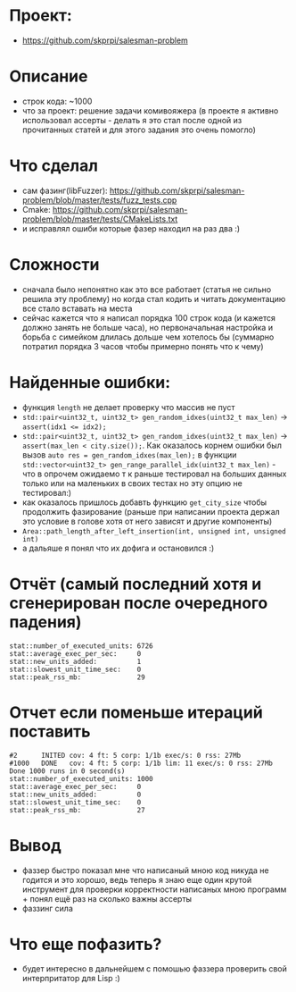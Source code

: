 # Проект:

* https://github.com/skprpi/salesman-problem

# Описание

* строк кода: ~1000
* что за проект: решение задачи комивояжера (в проекте я активно использовал ассерты - делать я это стал после одной из прочитанных статей и для этого задания это очень помогло)

# Что сделал

* сам фазинг(libFuzzer): https://github.com/skprpi/salesman-problem/blob/master/tests/fuzz_tests.cpp
* Cmake: https://github.com/skprpi/salesman-problem/blob/master/tests/CMakeLists.txt
* и исправлял ошиби которые фазер находил на раз два :)

# Сложности

* сначала было непонятно как это все работает (статья не сильно решила эту проблему) но когда стал кодить и читать
документацию все стало вставать на места
* сейчас кажется что я написал порядка 100 строк кода (и кажется должно занять не больше часа), но первоначальная настройка и борьба с симейком длилась дольше чем хотелось бы (суммарно потратил порядка 3 часов чтобы примерно понять что к чему)

# Найденные ошибки:

* функция `length` не делает проверку что массив не пуст
* `std::pair<uint32_t, uint32_t> gen_random_idxes(uint32_t max_len)` -> `assert(idx1 <= idx2);`
* `std::pair<uint32_t, uint32_t> gen_random_idxes(uint32_t max_len)` -> `assert(max_len < city.size());`. Как оказалось
корнем ошибки был вызов `auto res = gen_random_idxes(max_len);` в функции `std::vector<uint32_t> gen_range_parallel_idx(uint32_t max_len)` - что в опрочем ожидаемо т к раньше тестировал на больших данных только или на маленьких в своих тестах но эту опцию не тестировал:)
* как оказалось пришлось добавть функцию `get_city_size` чтобы продолжить фазирование (раньше при написании проекта держал это условие в голове хотя от него зависят и другие компоненты)
* `Area::path_length_after_left_insertion(int, unsigned int, unsigned int)`
* а дальяше я понял что их дофига и остановился :)

# Отчёт (самый последний хотя и сгенерирован после очередного падения)

```
stat::number_of_executed_units: 6726
stat::average_exec_per_sec:     0
stat::new_units_added:          1
stat::slowest_unit_time_sec:    0
stat::peak_rss_mb:              29
```

# Отчет если поменьше итераций поставить 

```
#2      INITED cov: 4 ft: 5 corp: 1/1b exec/s: 0 rss: 27Mb
#1000   DONE   cov: 4 ft: 5 corp: 1/1b lim: 11 exec/s: 0 rss: 27Mb
Done 1000 runs in 0 second(s)
stat::number_of_executed_units: 1000
stat::average_exec_per_sec:     0
stat::new_units_added:          0
stat::slowest_unit_time_sec:    0
stat::peak_rss_mb:              27
```

# Вывод

* фаззер быстро показал мне что написаный мною код никуда не годится и это хорошо, ведь теперь я знаю еще один крутой инструмент для проверки корректности написаных мною программ + понял ещё раз на сколько важны ассерты
* фаззинг сила

# Что еще пофазить?

* будет интересно в дальнейшем с помошью фаззера проверить свой интерпритатор для Lisp :)
